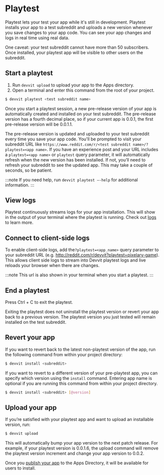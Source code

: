 # Playtest

Playtest lets your test your app while it's still in development. Playtest installs your app to a test subreddit and uploads a new version whenever you save changes to your app code. You can see your app changes and logs in real time using real data.

One caveat: your test subreddit cannot have more than 50 subscribers. Once installed, your playtest app will be visible to other users on the subreddit.

## Start a playtest

1. Run `devvit upload` to upload your app to the Apps directory.
2. Open a terminal and enter this command from the root of your project.

```bash
$ devvit playtest <test subreddit name>
```

Once you start a playtest session, a new pre-release version of your app is automatically created and installed on your test subreddit. The pre-release version has a fourth decimal place, so if your current app is 0.0.1, the first pre-release version will be 0.0.1.1.

The pre-release version is updated and uploaded to your test subreddit every time you save your app code. You'll be prompted to visit your subreddit URL like `https://www.reddit.com/r/<test subreddit name>/?playtest=<app name>`. If you have an experience post and your URL includes a `playtest=<app name>` or `playtest` query parameter, it will automatically refresh when the new version has been installed. If not, you’ll need to refresh your subreddit to see the updated app. This may take a couple of seconds, so be patient.

:::note
If you need help, run `devvit playtest —-help` for additional information.
:::

## View logs

Playtest continuously streams logs for your app installation. This will show in the output of your terminal where the playtest is running. Check out [logs](./debug.md) to learn more.

## Connect to client-side logs

To enable client-side logs, add the`?playtest=<app_name>` query parameter to your subreddit URL (e.g. http://reddit.com/r/devvit?playtest=pixelary-game). This allows client side logs to stream into Devvit playtest logs and live reloads your browser when there are changes.

:::note
This url is also shown in your terminal when you start a playtest.
:::

## End a playtest

Press Ctrl + C to exit the playtest.

Exiting the playtest does not uninstall the playtest version or revert your app back to a previous version. The playtest version you just tested will remain installed on the test subreddit.

## Revert your app

If you want to revert back to the latest non-playtest version of the app, run the following command from within your project directory:

```bash
$ devvit install <subreddit>
```

If you want to revert to a different version of your pre-playtest app, you can specify which version using the `install` command. Entering app name is optional if you are running this command from within your project directory.

```bash
$ devvit install <subreddit> [@version]
```

## Upload your app

If you’re satisfied with your playtest app and want to upload an installable version, run:

```bash
$ devvit upload
```

This will automatically bump your app version to the next patch release. For example, if your playtest version is 0.0.1.6, the upload command will remove the playtest version increment and change your app version to 0.0.2.

Once you [publish your app](./dev_guide.mdx/#9publish) to the Apps Directory, it will be available for users to install.
